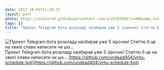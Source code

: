 ```yaml
---
date: 2017-10-02T11:18:27
layout: post
photo: https://avatars0.githubusercontent.com/u/22787669?s=400&amp;v=4
tags: []
title: "Проект Telegram бота розкладу назбирав уже 5 зірочок! Статтю б це на хвилі слави написати чи шо... "
---
```

![Проект Telegram бота розкладу назбирав уже 5 зірочок! Статтю б це на хвилі слави написати чи шо... ](https://avatars0.githubusercontent.com/u/22787669?s=400&amp;v=4)
Проект Telegram бота розкладу назбирав уже 5 зірочок! Статтю б це на хвилі слави написати чи шо... [https://github.com/undead404/vntu-schedule-bot](https://github.com/undead404/vntu-schedule-bot)